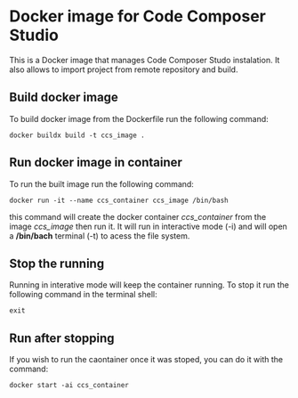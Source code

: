 # Docker image for Code Composer Studio
This is a Docker image that manages Code Composer Studo instalation. It also allows to import project from remote repository and build.

## Build docker image
To build docker image from the Dockerfile run the following command:
``````
docker buildx build -t ccs_image .
``````

## Run docker image in container
To run the built image run the following command:
``````
docker run -it --name ccs_container ccs_image /bin/bash
``````
this command will create the docker container *ccs_container* from the image *ccs_image* then run it.
It will run in interactive mode (-i) and will open a **/bin/bach** terminal (-t) to acess the file system.

## Stop the running
Running in interative mode will keep the container running. To stop it run the following command in the terminal shell:
``````
exit
``````

## Run after stopping 
If you wish to run the caontainer once it was stoped, you can do it with the command:
``````
docker start -ai ccs_container
``````